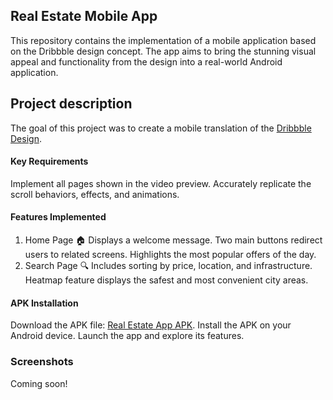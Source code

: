 ## Real Estate Mobile App

This repository contains the implementation of a mobile application based on the Dribbble design concept. The app aims to bring the stunning visual appeal and functionality from the design into a real-world Android application.

## Project description

The goal of this project was to create a mobile translation of the [Dribbble Design](https://dribbble.com/shots/23780608-Real-Estate-App).

#### Key Requirements

Implement all pages shown in the video preview.
Accurately replicate the scroll behaviors, effects, and animations.

#### Features Implemented

1. Home Page 🏠
   Displays a welcome message.
   Two main buttons redirect users to related screens.
   Highlights the most popular offers of the day.
2. Search Page 🔍
   Includes sorting by price, location, and infrastructure.
   Heatmap feature displays the safest and most convenient city areas.

#### APK Installation

   Download the APK file: [Real Estate App APK](https://drive.google.com/file/d/1qNY45G7Mxgl_RwAbR0tF88WXBEKu3r2j/view?usp=drive_link).
   Install the APK on your Android device.
   Launch the app and explore its features.
  

### Screenshots
Coming soon!


